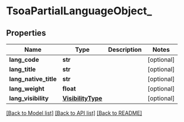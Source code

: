 # TsoaPartialLanguageObject_

## Properties
Name | Type | Description | Notes
------------ | ------------- | ------------- | -------------
**lang_code** | **str** |  | [optional] 
**lang_title** | **str** |  | [optional] 
**lang_native_title** | **str** |  | [optional] 
**lang_weight** | **float** |  | [optional] 
**lang_visibility** | [**VisibilityType**](VisibilityType.md) |  | [optional] 

[[Back to Model list]](../README.md#documentation-for-models) [[Back to API list]](../README.md#documentation-for-api-endpoints) [[Back to README]](../README.md)

